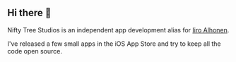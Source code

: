 ## Hi there 👋

Nifty Tree Studios is an independent app development alias for [Iiro Alhonen](https://github.com/Iikeli).

I've released a few small apps in the iOS App Store and try to keep all the code open source.
